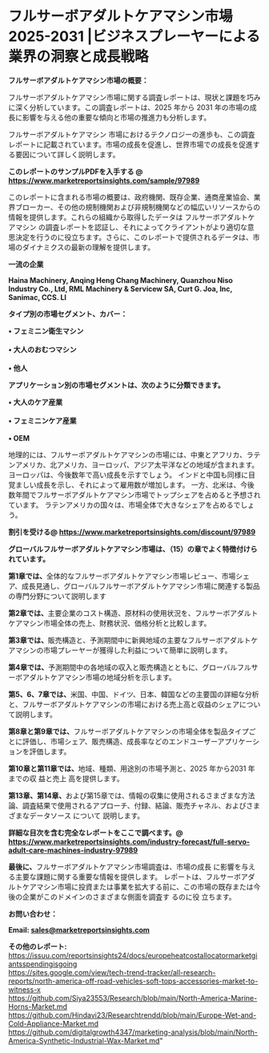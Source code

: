 # フルサーボアダルトケアマシン市場 2025-2031 |ビジネスプレーヤーによる業界の洞察と成長戦略

<strong><b>フルサーボアダルトケアマシン市場の概要：</b></strong>

フルサーボアダルトケアマシン市場に関する調査レポートは、現状と課題を巧みに深く分析しています。この調査レポートは、2025 年から 2031 年の市場の成長に影響を与える他の重要な傾向と市場の推進力も分析します。

フルサーボアダルトケアマシン 市場におけるテクノロジーの進歩も、この調査レポートに記載されています。市場の成長を促進し、世界市場での成長を促進する要因について詳しく説明します。

<strong>このレポートのサンプルPDFを入手する @ <a href=https://www.marketreportsinsights.com/sample/97989>https://www.marketreportsinsights.com/sample/97989</a></strong>

このレポートに含まれる市場の概要は、政府機関、既存企業、通商産業協会、業界ブローカー、その他の規制機関および非規制機関などの幅広いリソースからの情報を提供します。これらの組織から取得したデータは フルサーボアダルトケアマシン の調査レポートを認証し、それによってクライアントがより適切な意思決定を行うのに役立ちます。さらに、このレポートで提供されるデータは、市場のダイナミクスの最新の理解を提供します。

<strong>一流の企業</strong>

<strong><b>Haina Machinery, Anqing Heng Chang Machinery, Quanzhou Niso Industry Co., Ltd, RML Machinery & Servicew SA, Curt G. Joa, Inc, Sanimac, CCS. LI</b></strong>

<strong><b>タイプ別の市場セグメント、カバー：</b></strong>

<strong>• フェミニン衛生マシン<br><br>• 大人のおむつマシン<br><br>• 他人</strong>

<strong><b>アプリケーション別の市場セグメントは、次のように分類できます。</b></strong>

<strong>• 大人のケア産業<br><br>• フェミニンケア産業<br><br>• OEM</strong>

 地理的には、フルサーボアダルトケアマシンの市場には、中東とアフリカ、ラテンアメリカ、北アメリカ、ヨーロッパ、アジア太平洋などの地域が含まれます。 ヨーロッパは、今後数年で高い成長を示すでしょう。 インドと中国も同様に目覚ましい成長を示し、それによって雇用数が増加します。 一方、北米は、今後数年間でフルサーボアダルトケアマシン市場でトップシェアを占めると予想されています。 ラテンアメリカの国々は、市場全体で大きなシェアを占めるでしょう。

<strong>割引を受ける@ <a href=https://www.marketreportsinsights.com/discount/97989>https://www.marketreportsinsights.com/discount/97989</a></strong>

<strong><b>グローバルフルサーボアダルトケアマシン市場は、（15）の章でよく特徴付けられています。</b></strong>

<strong><b>第</b></strong><strong><b>1章では、</b></strong>全体的なフルサーボアダルトケアマシン市場レビュー、市場シェア、成長見通し、グローバルフルサーボアダルトケアマシン市場に関連する製品の専門分野について説明します

<strong><b>第2章では、</b></strong>主要企業のコスト構造、原材料の使用状況を、フルサーボアダルトケアマシン市場全体の売上、財務状況、価格分析と比較します。

<strong><b>第3章では、</b></strong>販売構造と、予測期間中に新興地域の主要なフルサーボアダルトケアマシンの市場プレーヤーが獲得した利益について簡単に説明します。

<strong><b>第4章では、</b></strong>予測期間中の各地域の収入と販売構造とともに、グローバルフルサーボアダルトケアマシン市場の地域分析を示します。

<strong><b>第5、6、7章では、</b></strong>米国、中国、ドイツ、日本、韓国などの主要国の詳細な分析と、フルサーボアダルトケアマシンの市場における売上高と収益のシェアについて説明します。

<strong><b>第8章と第9章では、</b></strong>フルサーボアダルトケアマシンの市場全体を製品タイプごとに評価し、市場シェア、販売構造、成長率などのエンドユーザーアプリケーションを評価します。

<strong><b>第10章と第11章では、</b></strong>地域、種類、用途別の市場予測と、2025 年から2031 年までの収 益と売上 高を提供します。

<strong><b>第13章、第14章、</b></strong>および第15章では、情報の収集に使用されるさまざまな方法論、調査結果で使用されるアプローチ、付録、結論、販売チャネル、およびさまざまなデータソース について 説明します。

<strong>詳細な目次を含む完全なレポートをここで調べます。@ <a href=https://www.marketreportsinsights.com/industry-forecast/full-servo-adult-care-machines-industry-97989>https://www.marketreportsinsights.com/industry-forecast/full-servo-adult-care-machines-industry-97989</a></strong>

<strong><b>最後に、</b></strong>フルサーボアダルトケアマシン市場調査は、市場の成長 に影響を</a>与える主要な課題に関する重要な情報を提供します。 レポートは、フルサーボアダルトケアマシン市場に投資または事業を拡大する前に、この市場の既存または今後の企業がこのドメインのさまざまな側面を調査す るのに役 立ちます。

<strong><b>お問い合わせ：</b></strong>

<strong>Email: </strong><a href=mailto:sales@marketreportsinsights.com><strong>sales@marketreportsinsights.com</strong></a>

<strong>その他のレポート:</strong>
<br>
<a href=https://issuu.com/reportsinsights24/docs/europeheatcostallocatormarketgiantsspendingisgoing>https://issuu.com/reportsinsights24/docs/europeheatcostallocatormarketgiantsspendingisgoing</a>
<br>
<a href=https://sites.google.com/view/tech-trend-tracker/all-research-reports/north-america-off-road-vehicles-soft-tops-accessories-market-to-witness-x>https://sites.google.com/view/tech-trend-tracker/all-research-reports/north-america-off-road-vehicles-soft-tops-accessories-market-to-witness-x</a>
<br>
<a href=https://github.com/Siya23553/Research/blob/main/North-America-Marine-Horns-Market.md>https://github.com/Siya23553/Research/blob/main/North-America-Marine-Horns-Market.md</a>
<br>
<a href=https://github.com/Hindavi23/Researchtrendd/blob/main/Europe-Wet-and-Cold-Appliance-Market.md>https://github.com/Hindavi23/Researchtrendd/blob/main/Europe-Wet-and-Cold-Appliance-Market.md</a>
<br>
<a href=https://github.com/digitalgrowth4347/marketing-analysis/blob/main/North-America-Synthetic-Industrial-Wax-Market.md>https://github.com/digitalgrowth4347/marketing-analysis/blob/main/North-America-Synthetic-Industrial-Wax-Market.md</a>"
